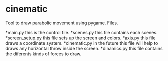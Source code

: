 cinematic
=========

Tool to draw parabolic movement using pygame.
Files.

*main.py this is the control file.
*scenes.py this file contains each scenes.
*screen_setup.py this file sets up the screen and colors.
*axis.py this file draws a coordinate system.
*cinematic.py in the future this file will help to draws any horizontal throw inside the screen.
*dinamics.py this file contains the diferents kinds of forces to draw.
